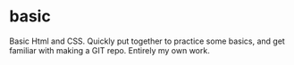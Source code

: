 basic
=====
Basic Html and CSS.  Quickly put together to practice some basics, and get familiar with making a GIT repo.  Entirely my own work.
